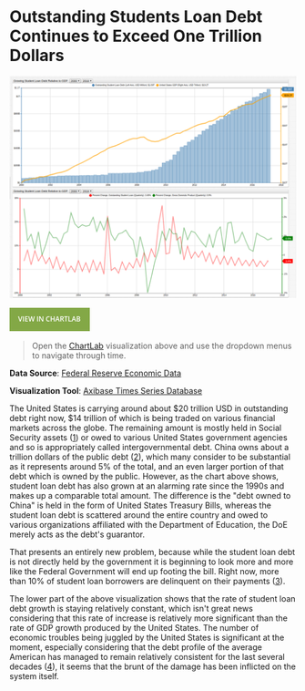 Outstanding Students Loan Debt Continues to Exceed One Trillion Dollars
===

![](Images/sld2.png)

[![View in ChartLab](Images/button.png)](https://apps.axibase.com/chartlab/e6cf48b9/2/#fullscreen)

> Open the [ChartLab](https://apps.axibase.com/chartlab) visualization above and use the dropdown menus to navigate through time.

**Data Source**: [Federal Reserve Economic Data](https://fred.stlouisfed.org/series/FGCCSAQ027S)

**Visualization Tool**: [Axibase Times Series Database](https://axibase.com/products/axibase-time-series-database/)

The United States is carrying around about $20 trillion USD in outstanding debt right now, $14 trillion of which is being
traded on various financial markets across the globe. The remaining amount is mostly held in Social Security assets ([1](../../Analysis/The_New_Bubble/README.md))
or owed to various United States government agencies and so is appropriately called intergovernmental debt. China owns about a trillion
dollars of the public debt ([2](../../Analysis/Treasuries_as_Assets/README.md)), which many consider to be substantial as it
represents around 5% of the total, and an even larger portion of that debt which is owned by the public. However, as the chart above
shows, student loan debt has also grown at an alarming rate since the 1990s and makes up a comparable total amount. The difference
is the "debt owned to China" is held in the form of United States Treasury Bills, whereas the student loan debt is scattered
around the entire country and owed to various organizations affiliated with the Department of Education, the DoE merely acts as the
debt's guarantor.

That presents an entirely new problem, because while the student loan debt is not directly held by the government it is
beginning to look more and more like the Federal Government will end up footing the bill. Right now, more than 10% of student
loan borrowers are delinquent on their payments ([3](https://ifap.ed.gov/perkinscdrguide/attachments/1415PerkinsCDR.pdf)).

The lower part of the above visualization shows that the rate of student loan debt growth is staying relatively constant,
which isn't great news considering that this rate of increase is relatively more significant than the rate of GDP growth
produced by the United States. The number of economic troubles being juggled by the United States is significant at the moment,
especially considering that the debt profile of the average American has managed to remain relatively consistent for the last
several decades ([4](../../FED_FORDSR/README.md)), it seems that the brunt of the damage has been inflicted on the system itself.
